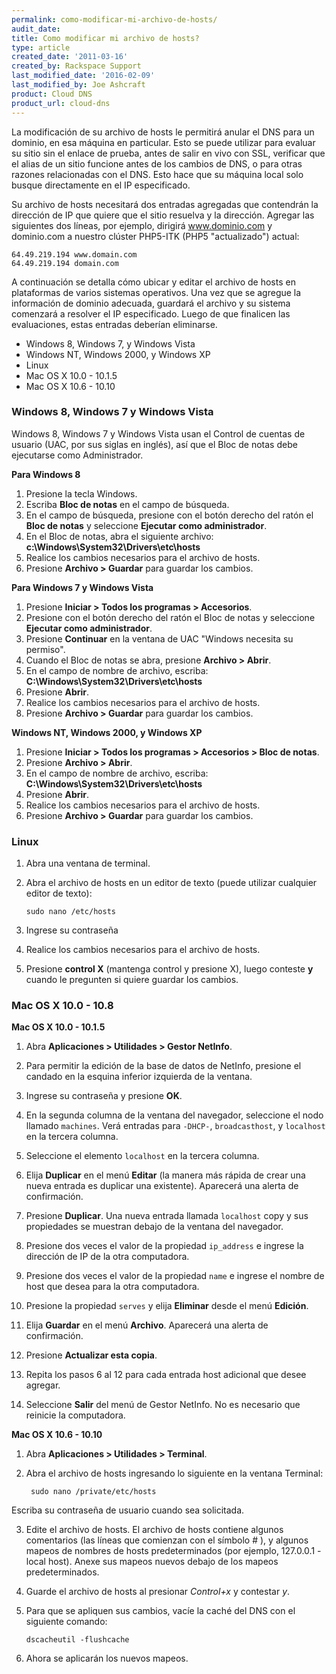 ```yaml
---
permalink: como-modificar-mi-archivo-de-hosts/
audit_date:
title: Como modificar mi archivo de hosts?
type: article
created_date: '2011-03-16'
created_by: Rackspace Support
last_modified_date: '2016-02-09'
last_modified_by: Joe Ashcraft
product: Cloud DNS
product_url: cloud-dns
---
```


La modificación de su archivo de hosts le permitirá anular el DNS para un dominio, en esa máquina en particular. Esto se puede utilizar para evaluar su sitio sin el enlace de prueba, antes de salir en vivo con SSL, verificar que el alias de un sitio funcione antes de los cambios de DNS, o para otras razones relacionadas con el DNS. Esto hace que su máquina local solo busque directamente en el IP especificado.

Su archivo de hosts necesitará dos entradas agregadas que contendrán la dirección de IP que quiere que el sitio resuelva y la dirección. Agregar las siguientes dos líneas, por ejemplo, dirigirá www.dominio.com y dominio.com a nuestro clúster PHP5-ITK (PHP5 "actualizado") actual:

    64.49.219.194 www.domain.com
    64.49.219.194 domain.com

A continuación se detalla cómo ubicar y editar el archivo de hosts en plataformas de varios sistemas operativos. Una vez que se agregue la información de dominio adecuada, guardará el archivo y su sistema comenzará a resolver el IP especificado. Luego de que finalicen las evaluaciones, estas entradas deberían eliminarse.

-  Windows 8, Windows 7, y Windows Vista
-  Windows NT, Windows 2000, y Windows XP
-  Linux
-  Mac OS X 10.0 - 10.1.5
-  Mac OS X 10.6 - 10.10  

### Windows 8, Windows 7 y Windows Vista

Windows 8, Windows 7 y Windows Vista usan el Control de cuentas de usuario (UAC, por sus siglas en inglés), así que el Bloc de notas debe ejecutarse como Administrador.

**Para Windows 8**

1.  Presione la tecla Windows.
2.  Escriba **Bloc de notas** en el campo de búsqueda.
3.  En el campo de búsqueda, presione con el botón derecho del ratón el **Bloc de notas** y seleccione **Ejecutar como administrador**.
4.  En el Bloc de notas, abra el siguiente archivo: **c:\Windows\System32\Drivers\etc\hosts**
5.  Realice los cambios necesarios para el archivo de hosts.
6.  Presione **Archivo > Guardar** para guardar los cambios.

**Para Windows 7 y Windows Vista**

1.  Presione **Iniciar > Todos los programas > Accesorios**.
2.  Presione con el botón derecho del ratón el Bloc de notas y seleccione **Ejecutar como administrador**.
3.  Presione **Continuar** en la ventana de UAC "Windows necesita su permiso".
4.  Cuando el Bloc de notas se abra, presione **Archivo > Abrir**.
5.  En el campo de nombre de archivo, escriba: **C:\Windows\System32\Drivers\etc\hosts**
6.  Presione **Abrir**.
7.  Realice los cambios necesarios para el archivo de hosts.
8.  Presione **Archivo > Guardar** para guardar los cambios.

**Windows NT, Windows 2000, y Windows XP**

1.  Presione **Iniciar > Todos los programas > Accesorios > Bloc de notas**.
2.  Presione **Archivo > Abrir**.
3.  En el campo de nombre de archivo, escriba: **C:\Windows\System32\Drivers\etc\hosts**
4.  Presione **Abrir**.
5.  Realice los cambios necesarios para el archivo de hosts.
6.  Presione **Archivo > Guardar** para guardar los cambios.

### Linux

1. Abra una ventana de terminal.

2. Abra el archivo de hosts en un editor de texto (puede utilizar cualquier editor de texto):

       sudo nano /etc/hosts

3. Ingrese su contraseña

4. Realice los cambios necesarios para el archivo de hosts.

5. Presione **control X** (mantenga control y presione X), luego conteste **y** cuando le pregunten si quiere guardar los cambios.

### Mac OS X 10.0 - 10.8

**Mac OS X 10.0 - 10.1.5**

1. Abra **Aplicaciones > Utilidades > Gestor NetInfo**.

2. Para permitir la edición de la base de datos de NetInfo, presione el candado en la esquina inferior izquierda de la ventana.

3. Ingrese su contraseña y presione **OK**.

4. En la segunda columna de la ventana del navegador, seleccione el nodo llamado `machines`. Verá entradas para `-DHCP-`, `broadcasthost`, y `localhost` en la tercera columna.

5. Seleccione el elemento `localhost` en la tercera columna.

6. Elija **Duplicar** en el menú **Editar** (la manera más rápida de crear una nueva entrada es duplicar una existente). Aparecerá una alerta de confirmación.

7. Presione **Duplicar**. Una nueva entrada llamada `localhost` copy y sus propiedades se muestran debajo de la ventana del navegador.

8. Presione dos veces el valor de la propiedad `ip_address` e ingrese la dirección de IP de la otra computadora.

9. Presione dos veces el valor de la propiedad `name` e ingrese el nombre de host que desea para la otra computadora.

10. Presione la propiedad `serves` y elija **Eliminar** desde el menú **Edición**.

11. Elija **Guardar** en el menú **Archivo**. Aparecerá una alerta de confirmación.

12. Presione **Actualizar esta copia**.

13. Repita los pasos 6 al 12 para cada entrada host adicional que desee agregar.

14. Seleccione **Salir** del menú de Gestor NetInfo. No es necesario que reinicie la computadora.

**Mac OS X 10.6 - 10.10**

1. Abra **Aplicaciones > Utilidades > Terminal**.

2. Abra el archivo de hosts ingresando lo siguiente en la ventana Terminal:

        sudo nano /private/etc/hosts

  Escriba su contraseña de usuario cuando sea solicitada.

3. Edite el archivo de hosts. El archivo de hosts contiene algunos comentarios (las líneas que comienzan con el símbolo # ), y algunos mapeos de nombres de hosts predeterminados (por ejemplo, 127.0.0.1 - local host). Anexe sus mapeos nuevos debajo de los mapeos predeterminados.

4. Guarde el archivo de hosts al presionar *Control+x* y contestar *y*.

5. Para que se apliquen sus cambios, vacíe la caché del DNS con el siguiente comando:

       dscacheutil -flushcache

6. Ahora se aplicarán los nuevos mapeos.
